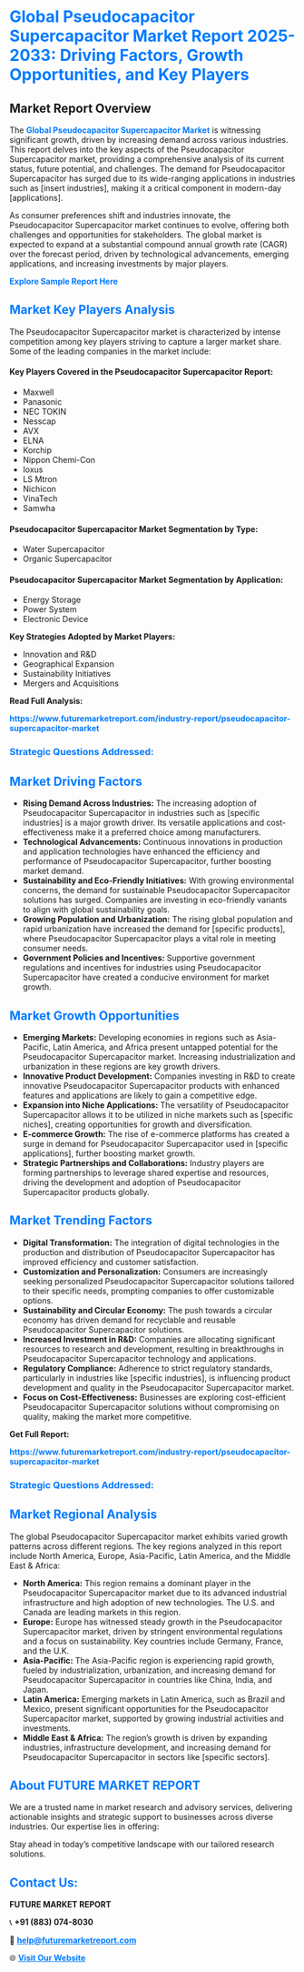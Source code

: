 <h1 style="color: #007BFF;">Global Pseudocapacitor Supercapacitor Market Report 2025-2033: Driving Factors, Growth Opportunities, and Key Players</h1>

<section id="overview">
<h2>Market Report Overview</h2>
<p>The <a href="https://www.futuremarketreport.com/industry-report/pseudocapacitor-supercapacitor-market" style="color: #007BFF; text-decoration: none;"><strong>Global Pseudocapacitor Supercapacitor Market</strong></a> is witnessing significant growth, driven by increasing demand across various industries. This report delves into the key aspects of the Pseudocapacitor Supercapacitor market, providing a comprehensive analysis of its current status, future potential, and challenges. The demand for Pseudocapacitor Supercapacitor has surged due to its wide-ranging applications in industries such as [insert industries], making it a critical component in modern-day [applications].</p>
<p>As consumer preferences shift and industries innovate, the Pseudocapacitor Supercapacitor market continues to evolve, offering both challenges and opportunities for stakeholders. The global market is expected to expand at a substantial compound annual growth rate (CAGR) over the forecast period, driven by technological advancements, emerging applications, and increasing investments by major players.</p>
</section>

<section id="overview">
<p><a href="https://www.futuremarketreport.com/request-sample/reportId=50581" style="color: #007BFF; text-decoration: none;"><strong>Explore Sample Report Here</strong></a></p>
</section>

<section id="key-players">
<h2 style="color: #007BFF;">Market Key Players Analysis</h2>
<p>The Pseudocapacitor Supercapacitor market is characterized by intense competition among key players striving to capture a larger market share. Some of the leading companies in the market include:</p>
<h4>Key Players Covered in the Pseudocapacitor Supercapacitor Report:</h4>
<ul><li>Maxwell</li><li>Panasonic</li><li>NEC TOKIN</li><li>Nesscap</li><li>AVX</li><li>ELNA</li><li>Korchip</li><li>Nippon Chemi-Con</li><li>Ioxus</li><li>LS Mtron</li><li>Nichicon</li><li>VinaTech</li><li>Samwha</li></ul>
<h4>Pseudocapacitor Supercapacitor Market Segmentation by Type:</h4>
<ul><li>Water Supercapacitor</li><li>Organic Supercapacitor</li></ul>

<h4>Pseudocapacitor Supercapacitor Market Segmentation by Application:</h4>
<ul><li>Energy Storage</li><li>Power System</li><li>Electronic Device</li></ul>
<p><strong>Key Strategies Adopted by Market Players:</strong></p>
<ul>
<li>Innovation and R&D</li>
<li>Geographical Expansion</li>
<li>Sustainability Initiatives</li>
<li>Mergers and Acquisitions</li>
</ul>
</section>

<section>
<p><strong>Read Full Analysis: </strong></p><a href="https://www.futuremarketreport.com/industry-report/pseudocapacitor-supercapacitor-market" style="color: #007BFF; text-decoration: none;"><strong>https://www.futuremarketreport.com/industry-report/pseudocapacitor-supercapacitor-market</strong></a>
<h3 style="color: #007BFF;">Strategic Questions Addressed:</h3>
</section>

<section id="driving-factors">
<h2 style="color: #007BFF;">Market Driving Factors</h2>
<ul>
<li><strong>Rising Demand Across Industries:</strong> The increasing adoption of Pseudocapacitor Supercapacitor in industries such as [specific industries] is a major growth driver. Its versatile applications and cost-effectiveness make it a preferred choice among manufacturers.</li>
<li><strong>Technological Advancements:</strong> Continuous innovations in production and application technologies have enhanced the efficiency and performance of Pseudocapacitor Supercapacitor, further boosting market demand.</li>
<li><strong>Sustainability and Eco-Friendly Initiatives:</strong> With growing environmental concerns, the demand for sustainable Pseudocapacitor Supercapacitor solutions has surged. Companies are investing in eco-friendly variants to align with global sustainability goals.</li>
<li><strong>Growing Population and Urbanization:</strong> The rising global population and rapid urbanization have increased the demand for [specific products], where Pseudocapacitor Supercapacitor plays a vital role in meeting consumer needs.</li>
<li><strong>Government Policies and Incentives:</strong> Supportive government regulations and incentives for industries using Pseudocapacitor Supercapacitor have created a conducive environment for market growth.</li>
</ul>
</section>

<section id="growth-opportunities">
<h2 style="color: #007BFF;">Market Growth Opportunities</h2>
<ul>
<li><strong>Emerging Markets:</strong> Developing economies in regions such as Asia-Pacific, Latin America, and Africa present untapped potential for the Pseudocapacitor Supercapacitor market. Increasing industrialization and urbanization in these regions are key growth drivers.</li>
<li><strong>Innovative Product Development:</strong> Companies investing in R&D to create innovative Pseudocapacitor Supercapacitor products with enhanced features and applications are likely to gain a competitive edge.</li>
<li><strong>Expansion into Niche Applications:</strong> The versatility of Pseudocapacitor Supercapacitor allows it to be utilized in niche markets such as [specific niches], creating opportunities for growth and diversification.</li>
<li><strong>E-commerce Growth:</strong> The rise of e-commerce platforms has created a surge in demand for Pseudocapacitor Supercapacitor used in [specific applications], further boosting market growth.</li>
<li><strong>Strategic Partnerships and Collaborations:</strong> Industry players are forming partnerships to leverage shared expertise and resources, driving the development and adoption of Pseudocapacitor Supercapacitor products globally.</li>
</ul>
</section>

<section id="trending-factors">
<h2 style="color: #007BFF;">Market Trending Factors</h2>
<ul>
<li><strong>Digital Transformation:</strong> The integration of digital technologies in the production and distribution of Pseudocapacitor Supercapacitor has improved efficiency and customer satisfaction.</li>
<li><strong>Customization and Personalization:</strong> Consumers are increasingly seeking personalized Pseudocapacitor Supercapacitor solutions tailored to their specific needs, prompting companies to offer customizable options.</li>
<li><strong>Sustainability and Circular Economy:</strong> The push towards a circular economy has driven demand for recyclable and reusable Pseudocapacitor Supercapacitor solutions.</li>
<li><strong>Increased Investment in R&D:</strong> Companies are allocating significant resources to research and development, resulting in breakthroughs in Pseudocapacitor Supercapacitor technology and applications.</li>
<li><strong>Regulatory Compliance:</strong> Adherence to strict regulatory standards, particularly in industries like [specific industries], is influencing product development and quality in the Pseudocapacitor Supercapacitor market.</li>
<li><strong>Focus on Cost-Effectiveness:</strong> Businesses are exploring cost-efficient Pseudocapacitor Supercapacitor solutions without compromising on quality, making the market more competitive.</li>
</ul>
</section>

<section>
<p><strong>Get Full Report: </strong></p><a href="https://www.futuremarketreport.com/industry-report/pseudocapacitor-supercapacitor-market" style="color: #007BFF; text-decoration: none;"><strong>https://www.futuremarketreport.com/industry-report/pseudocapacitor-supercapacitor-market</strong></a>
<h3 style="color: #007BFF;">Strategic Questions Addressed:</h3>
</section>


<section id="regional-analysis">
<h2 style="color: #007BFF;">Market Regional Analysis</h2>
<p>The global Pseudocapacitor Supercapacitor market exhibits varied growth patterns across different regions. The key regions analyzed in this report include North America, Europe, Asia-Pacific, Latin America, and the Middle East & Africa:</p>
<ul>
<li><strong>North America:</strong> This region remains a dominant player in the Pseudocapacitor Supercapacitor market due to its advanced industrial infrastructure and high adoption of new technologies. The U.S. and Canada are leading markets in this region.</li>
<li><strong>Europe:</strong> Europe has witnessed steady growth in the Pseudocapacitor Supercapacitor market, driven by stringent environmental regulations and a focus on sustainability. Key countries include Germany, France, and the U.K.</li>
<li><strong>Asia-Pacific:</strong> The Asia-Pacific region is experiencing rapid growth, fueled by industrialization, urbanization, and increasing demand for Pseudocapacitor Supercapacitor in countries like China, India, and Japan.</li>
<li><strong>Latin America:</strong> Emerging markets in Latin America, such as Brazil and Mexico, present significant opportunities for the Pseudocapacitor Supercapacitor market, supported by growing industrial activities and investments.</li>
<li><strong>Middle East & Africa:</strong> The region’s growth is driven by expanding industries, infrastructure development, and increasing demand for Pseudocapacitor Supercapacitor in sectors like [specific sectors].</li>
</ul>
</section>

<footer>
<h2 style="color: #007BFF;">About FUTURE MARKET REPORT</h2>
<p>We are a trusted name in market research and advisory services, delivering actionable insights and strategic support to businesses across diverse industries. Our expertise lies in offering:</p>

<p>Stay ahead in today’s competitive landscape with our tailored research solutions.</p>

<h2 style="color: #007BFF;">Contact Us:</h2>
<p><strong>FUTURE MARKET REPORT</strong></p>
<p>📞 <strong>+91 (883) 074-8030</strong></p>
<p>📧 <strong><a href="mailto:help@futuremarketreport.com" style="color: #007BFF;">help@futuremarketreport.com</a></strong></p>
<p>🌐 <strong><a href="https://www.futuremarketreport.com/" style="color: #007BFF;">Visit Our Website</a></strong></p>
</footer>